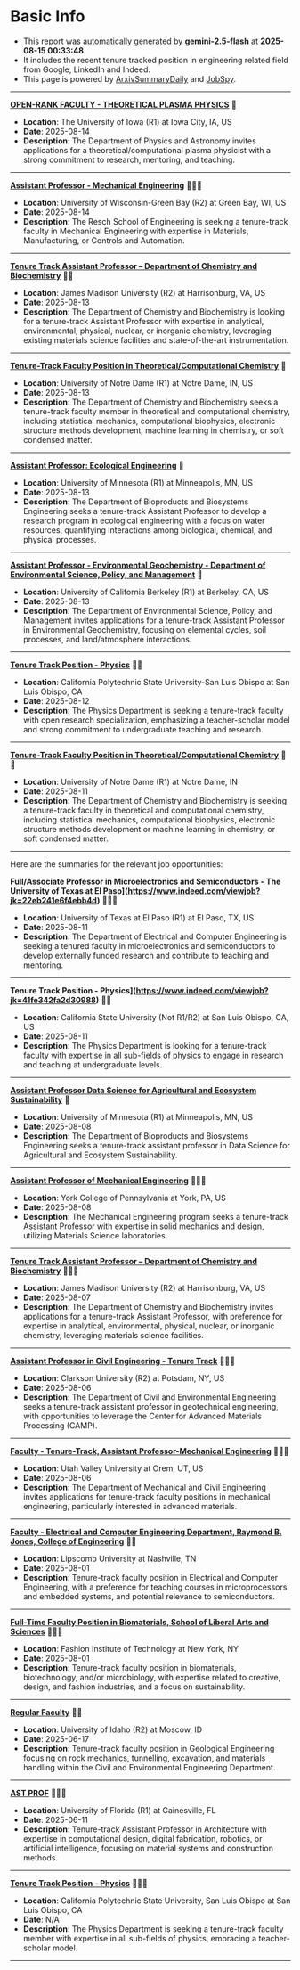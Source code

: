 
# Basic Info
- This report was automatically generated by **gemini-2.5-flash** at **2025-08-15 00:33:48**.  
- It includes the recent tenure tracked position in engineering related field from Google, LinkedIn and Indeed.  
- This page is powered by [ArxivSummaryDaily](https://github.com/dong-zehao/ArxivSummaryDaily) and [JobSpy](https://github.com/speedyapply/JobSpy).
---
**[OPEN-RANK FACULTY - THEORETICAL PLASMA PHYSICS](https://www.indeed.com/viewjob?jk=2e53c29499f10300)** 🌟
- **Location**: The University of Iowa (R1) at Iowa City, IA, US
- **Date**: 2025-08-14
- **Description**: The Department of Physics and Astronomy invites applications for a theoretical/computational plasma physicist with a strong commitment to research, mentoring, and teaching.
---
**[Assistant Professor - Mechanical Engineering](https://www.indeed.com/viewjob?jk=ece96998e4901b1b)** 🌟🌟🌟
- **Location**: University of Wisconsin-Green Bay (R2) at Green Bay, WI, US
- **Date**: 2025-08-14
- **Description**: The Resch School of Engineering is seeking a tenure-track faculty in Mechanical Engineering with expertise in Materials, Manufacturing, or Controls and Automation.
---
**[Tenure Track Assistant Professor – Department of Chemistry and Biochemistry](https://www.indeed.com/viewjob?jk=5bfb61a268f19dbc)** 🌟🌟
- **Location**: James Madison University (R2) at Harrisonburg, VA, US
- **Date**: 2025-08-13
- **Description**: The Department of Chemistry and Biochemistry is looking for a tenure-track Assistant Professor with expertise in analytical, environmental, physical, nuclear, or inorganic chemistry, leveraging existing materials science facilities and state-of-the-art instrumentation.
---
**[Tenure-Track Faculty Position in Theoretical/Computational Chemistry](https://www.indeed.com/viewjob?jk=1491d04e61fe3d65)** 🌟
- **Location**: University of Notre Dame (R1) at Notre Dame, IN, US
- **Date**: 2025-08-13
- **Description**: The Department of Chemistry and Biochemistry seeks a tenure-track faculty member in theoretical and computational chemistry, including statistical mechanics, computational biophysics, electronic structure methods development, machine learning in chemistry, or soft condensed matter.
---
**[Assistant Professor: Ecological Engineering](https://www.indeed.com/viewjob?jk=a16f31e10d01b288)** 🌟
- **Location**: University of Minnesota (R1) at Minneapolis, MN, US
- **Date**: 2025-08-13
- **Description**: The Department of Bioproducts and Biosystems Engineering seeks a tenure-track Assistant Professor to develop a research program in ecological engineering with a focus on water resources, quantifying interactions among biological, chemical, and physical processes.
---
**[Assistant Professor - Environmental Geochemistry - Department of Environmental Science, Policy, and Management](https://www.indeed.com/viewjob?jk=3c40a0eeaa1810f3)** 🌟
- **Location**: University of California Berkeley (R1) at Berkeley, CA, US
- **Date**: 2025-08-13
- **Description**: The Department of Environmental Science, Policy, and Management invites applications for a tenure-track Assistant Professor in Environmental Geochemistry, focusing on elemental cycles, soil processes, and land/atmosphere interactions.
---
**[Tenure Track Position - Physics](https://www.linkedin.com/jobs/view/4283388840)** 🌟🌟
- **Location**: California Polytechnic State University-San Luis Obispo at San Luis Obispo, CA
- **Date**: 2025-08-12
- **Description**: The Physics Department is seeking a tenure-track faculty with open research specialization, emphasizing a teacher-scholar model and strong commitment to undergraduate teaching and research.
---
**[Tenure-Track Faculty Position in Theoretical/Computational Chemistry](https://www.linkedin.com/jobs/view/4283449322)** 🌟🌟
- **Location**: University of Notre Dame (R1) at Notre Dame, IN
- **Date**: 2025-08-11
- **Description**: The Department of Chemistry and Biochemistry is seeking a tenure-track faculty in theoretical and computational chemistry, including statistical mechanics, computational biophysics, electronic structure methods development or machine learning in chemistry, or soft condensed matter.
---
Here are the summaries for the relevant job opportunities:

**Full/Associate Professor in Microelectronics and Semiconductors - The University of Texas at El Paso](https://www.indeed.com/viewjob?jk=22eb241e6f4ebb4d)** 🌟🌟🌟
- **Location**: University of Texas at El Paso (R1) at El Paso, TX, US
- **Date**: 2025-08-11
- **Description**: The Department of Electrical and Computer Engineering is seeking a tenured faculty in microelectronics and semiconductors to develop externally funded research and contribute to teaching and mentoring.
---
**Tenure Track Position - Physics](https://www.indeed.com/viewjob?jk=41fe342fa2d30988)** 🌟🌟
- **Location**: California State University (Not R1/R2) at San Luis Obispo, CA, US
- **Date**: 2025-08-11
- **Description**: The Physics Department is looking for a tenure-track faculty with expertise in all sub-fields of physics to engage in research and teaching at undergraduate levels.
---
**[Assistant Professor Data Science for Agricultural and Ecosystem Sustainability](https://www.indeed.com/viewjob?jk=9632aaf447eca4f7)** 🌟
- **Location**: University of Minnesota (R1) at Minneapolis, MN, US
- **Date**: 2025-08-08
- **Description**: The Department of Bioproducts and Biosystems Engineering seeks a tenure-track assistant professor in Data Science for Agricultural and Ecosystem Sustainability.
---
**[Assistant Professor of Mechanical Engineering](https://www.indeed.com/viewjob?jk=fd81e7a70e4198a3)** 🌟🌟🌟
- **Location**: York College of Pennsylvania at York, PA, US
- **Date**: 2025-08-08
- **Description**: The Mechanical Engineering program seeks a tenure-track Assistant Professor with expertise in solid mechanics and design, utilizing Materials Science laboratories.
---
**[Tenure Track Assistant Professor – Department of Chemistry and Biochemistry](https://www.indeed.com/viewjob?jk=646df55e7aa72818)** 🌟🌟🌟
- **Location**: James Madison University (R2) at Harrisonburg, VA, US
- **Date**: 2025-08-07
- **Description**: The Department of Chemistry and Biochemistry invites applications for a tenure-track Assistant Professor, with preference for expertise in analytical, environmental, physical, nuclear, or inorganic chemistry, leveraging materials science facilities.
---
**[Assistant Professor in Civil Engineering - Tenure Track](https://www.indeed.com/viewjob?jk=2612357eb1ec9849)** 🌟🌟🌟
- **Location**: Clarkson University (R2) at Potsdam, NY, US
- **Date**: 2025-08-06
- **Description**: The Department of Civil and Environmental Engineering seeks a tenure-track assistant professor in geotechnical engineering, with opportunities to leverage the Center for Advanced Materials Processing (CAMP).
---
**[Faculty - Tenure-Track, Assistant Professor-Mechanical Engineering](https://www.indeed.com/viewjob?jk=fff6562de6247059)** 🌟🌟🌟
- **Location**: Utah Valley University at Orem, UT, US
- **Date**: 2025-08-06
- **Description**: The Department of Mechanical and Civil Engineering invites applications for tenure-track faculty positions in mechanical engineering, particularly interested in advanced materials.
---
**[Faculty - Electrical and Computer Engineering Department, Raymond B. Jones, College of Engineering](https://www.linkedin.com/jobs/view/4278988964)** 🌟🌟
- **Location**: Lipscomb University at Nashville, TN
- **Date**: 2025-08-01
- **Description**: Tenure-track faculty position in Electrical and Computer Engineering, with a preference for teaching courses in microprocessors and embedded systems, and potential relevance to semiconductors.
---
**[Full-Time Faculty Position in Biomaterials, School of Liberal Arts and Sciences](https://www.linkedin.com/jobs/view/4278923654)** 🌟🌟🌟
- **Location**: Fashion Institute of Technology at New York, NY
- **Date**: 2025-08-01
- **Description**: Tenure-track faculty position in biomaterials, biotechnology, and/or microbiology, with expertise related to creative, design, and fashion industries, and a focus on sustainability.
---
**[Regular Faculty](https://www.linkedin.com/jobs/view/4252836150)** 🌟🌟
- **Location**: University of Idaho (R2) at Moscow, ID
- **Date**: 2025-06-17
- **Description**: Tenure-track faculty position in Geological Engineering focusing on rock mechanics, tunnelling, excavation, and materials handling within the Civil and Environmental Engineering Department.
---
**[AST PROF](https://www.linkedin.com/jobs/view/4247028962)** 🌟🌟🌟
- **Location**: University of Florida (R1) at Gainesville, FL
- **Date**: 2025-06-11
- **Description**: Tenure-track Assistant Professor in Architecture with expertise in computational design, digital fabrication, robotics, or artificial intelligence, focusing on material systems and construction methods.
---
**[Tenure Track Position - Physics](https://www.linkedin.com/jobs/view/4286076425)** 🌟🌟🌟
- **Location**: California Polytechnic State University, San Luis Obispo at San Luis Obispo, CA
- **Date**: N/A
- **Description**: The Physics Department is seeking a tenure-track faculty member with expertise in all sub-fields of physics, embracing a teacher-scholar model.
---
